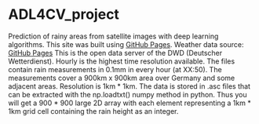 # ADL4CV_project
Prediction of rainy areas from satellite images with deep learning algorithms.
This site was built using [GitHub Pages](https://pages.github.com/).
Weather data source: [GitHub Pages](ftp://ftp-cdc.dwd.de/pub/CDC/grids_germany/hourly/radolan/historical/asc/)
This is the open data server of the DWD (Deutscher Wetterdienst). Hourly is the highest time resolution available. The files contain rain measurements in 0.1mm in every hour (at XX:50). The measurements cover a 900km x 900km area over Germany and some adjacent areas. Resolution is 1km * 1km. The data is stored in .asc files that can be extracted with the np.loadtxt() numpy method in python. Thus you will get a 900 * 900 large 2D array with each element representing a 1km * 1km grid cell containing the rain height as an integer.
